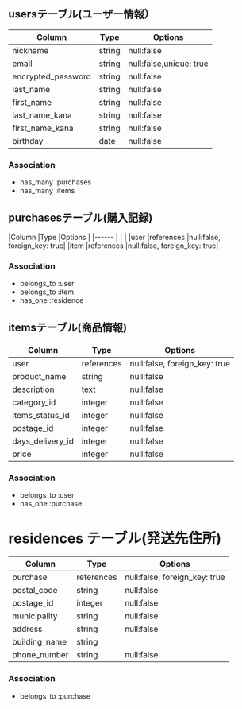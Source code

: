 
## usersテーブル(ユーザー情報）

|Column             |Type  |Options                      |
|-----------        |----- |-----------------------------|
|nickname           |string|null:false                   |
|email              |string|null:false,unique: true      |
|encrypted_password |string|null:false                   |
|last_name          |string|null:false                   |
|first_name         |string|null:false                   |
|last_name_kana     |string|null:false                   |
|first_name_kana    |string|null:false                   |
|birthday	          | date |null:false                   |
### Association

- has_many :purchases
- has_many :items

## purchasesテーブル(購入記録)

|Column       |Type          |Options                      |
|------       |              |                             |
|user         |references    |null:false, foreign_key: true|
|item         |references    |null:false, foreign_key: true|
### Association

 - belongs_to :user
 - belongs_to :item
 - has_one :residence


## itemsテーブル(商品情報)
|Column             |Type           |Options                       |
|---------------    |------------   |-------------------------     |
|user               |references     |null:false, foreign_key: true |
|product_name       |string         |null:false                    |
|description        |text           |null:false                    |
|category_id        |integer        |null:false                    |
|items_status_id    |integer        |null:false                    |
|postage_id         |integer        |null:false                     |
|days_delivery_id   |integer        |null:false                    |
|price              |integer        |null:false                    |
### Association

- belongs_to :user
- has_one :purchase


# residences テーブル(発送先住所)
|Column             |Type           |Options                       |
|---------------    |------------   |-------------------------     |
|purchase           |references     |null:false, foreign_key: true |
|postal_code        |string         |null:false                    |
|postage_id         |integer        |null:false                    |
|municipality       |string         |null:false                    |
|address            |string         |null:false                    |
|building_name      |string         |                              |
|phone_number       |string         |null:false                    |
### Association

- belongs_to :purchase

